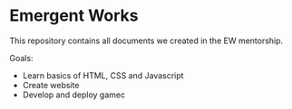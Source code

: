 # Emergent Works

This repository contains all documents we created in the EW mentorship.

Goals:

- Learn basics of HTML, CSS and Javascript
- Create website
- Develop and deploy gamec
